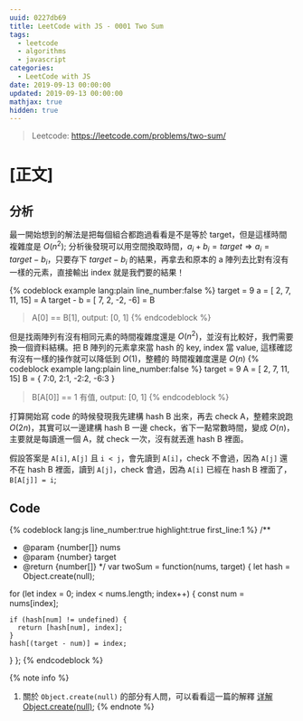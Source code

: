 ```yaml
---
uuid: 0227db69
title: LeetCode with JS - 0001 Two Sum
tags:
  - leetcode
  - algorithms
  - javascript
categories:
  - LeetCode with JS
date: 2019-09-13 00:00:00
updated: 2019-09-13 00:00:00
mathjax: true
hidden: true
---
```


> Leetcode: https://leetcode.com/problems/two-sum/

<!--more-->

# [正文]

## 分析

最一開始想到的解法是把每個組合都跑過看看是不是等於 target，但是這樣時間複雜度是 $O(n^2)$;
分析後發現可以用空間換取時間，$a_i + b_i = target \Rightarrow a_i = target - b_i$，只要存下 $target - b_i$ 的結果，再拿去和原本的 a 陣列去比對有沒有一樣的元素，直接輸出 index 就是我們要的結果！

{% codeblock example lang:plain line_number:false %}
target = 9
         a = [ 2,  7, 11, 15] = A
target - b = [ 7,  2, -2, -6] = B

> A[0] == B[1], output: [0, 1]
{% endcodeblock %}

但是找兩陣列有沒有相同元素的時間複雜度還是 $O(n^2)$，並沒有比較好，我們需要換一個資料結構。把 B 陣列的元素拿來當 hash 的 key, index 當 value, 這樣確認有沒有一樣的操作就可以降低到 $O(1)$，整體的 時間複雜度還是 $O(n)$
{% codeblock example lang:plain line_number:false %}
target = 9
A = [ 2,  7, 11, 15]
B = { 7:0,  2:1, -2:2, -6:3 }

> B[A[0]] == 1 有值, output: [0, 1]
{% endcodeblock %}

打算開始寫 code 的時候發現我先建構 hash B 出來，再去 check A，整體來說跑 $O(2n)$，其實可以一邊建構 hash B 一邊 check，省下一點常數時間，變成 $O(n)$，主要就是每讀進一個 A，就 check 一次，沒有就丟進 hash B 裡面。


假設答案是 `A[i]`, `A[j]` 且 `i < j`，會先讀到 `A[i]`，check 不會過，因為 `A[j]` 還不在 hash B 裡面，讀到 `A[j]`，check 會過，因為 `A[i]` 已經在 hash B 裡面了，`B[A[j]] = i`;

## Code

{% codeblock lang:js line_number:true highlight:true first_line:1 %}
/**
 * @param {number[]} nums
 * @param {number} target
 * @return {number[]}
 */
var twoSum = function(nums, target) {
  let hash = Object.create(null);

  for (let index = 0; index < nums.length; index++) {
    const num = nums[index];

    if (hash[num] != undefined) {
      return [hash[num], index];
    }
    hash[(target - num)] = index;
  }
};
{% endcodeblock %}

{% note info %}
1. 關於 `Object.create(null)` 的部分有人問，可以看看這一篇的解釋 [详解Object.create(null)](https://juejin.im/post/5acd8ced6fb9a028d444ee4e);
{% endnote %}
